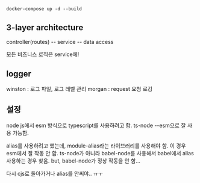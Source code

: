 ##

```
docker-compose up -d --build
```

## 3-layer architecture

controller(routes) -- service -- data access

모든 비즈니스 로직은 service에!

## logger

winston : 로그 파일, 로그 레벨 관리
morgan : request 요청 로깅

## 설정

node js에서 esm 방식으로 typescript를 사용하려고 함.
ts-node --esm으로 잘 사용 가능함.

alias를 사용하려고 했는데, module-alias라는 라이브러리를 사용해야 함.
이 경우 esm에서 잘 작동 안 함.
ts-node가 아니라 babel-node를 사용해서 babel에서 alias사용하는 경우 찾음.
but, babel-node가 정상 작동을 안 함...

다시 cjs로 돌아가거나 alias를 안써야.. ㅠㅜ
